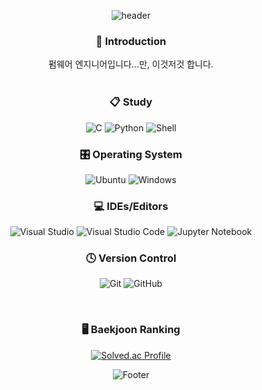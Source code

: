 <div align="center">

![header](https://capsule-render.vercel.app/api?type=waving&color=CCCCFF&height=200&section=header&text=Hi%20there,%20I'm%20Hyemin%20:\)\&fontSize=56&fontColor=99CCFF&animation=fadeIn)

<h3 align="center"> 🌸 Introduction </h3>
펌웨어 엔지니어입니다...만, 이것저것 합니다.
<br>
<br>
  
<h3 align="center">📋 Study</h3>

<div align=center>
  
![C](https://img.shields.io/badge/c-%2300599C.svg?style=for-the-badge&logo=c&logoColor=white)
![Python](https://img.shields.io/badge/python-3670A0?style=for-the-badge&logo=python&logoColor=ffdd54)
![Shell](https://img.shields.io/badge/shell-FCC624?style=for-the-badge&logo=shell&logoColor=orange)
  
</div>

<h3 align="center">🎛️ Operating System</h3>

<div align=center>

![Ubuntu](https://img.shields.io/badge/Ubuntu-E95420?style=for-the-badge&logo=ubuntu&logoColor=white)
![Windows](https://img.shields.io/badge/Windows-0078D6?style=for-the-badge&logo=windows&logoColor=white)
  
</div>

<h3 align="center">💻 IDEs/Editors</h3>

<div align=center>
  
![Visual Studio](https://img.shields.io/badge/Visual%20Studio-5C2D91.svg?style=for-the-badge&logo=visual-studio&logoColor=white)
![Visual Studio Code](https://img.shields.io/badge/Visual%20Studio%20Code-0078d7.svg?style=for-the-badge&logo=visual-studio-code&logoColor=white)
![Jupyter Notebook](https://img.shields.io/badge/jupyter-%23FA0F00.svg?style=for-the-badge&logo=jupyter&logoColor=white)
  
</div>

<h3 align="center">🕓 Version Control</h3>

<div align=center>
  
![Git](https://img.shields.io/badge/git-%23F05033.svg?style=for-the-badge&logo=git&logoColor=white)
![GitHub](https://img.shields.io/badge/github-%23121011.svg?style=for-the-badge&logo=github&logoColor=white)
  
</div>

<br>

<h3 align="center">🖥️ Baekjoon Ranking</h3>
<div align=center>
  
[![Solved.ac Profile](http://mazassumnida.wtf/api/generate_badge?boj=hyeminp0429)](https://solved.ac/hyeminp0429)
  
</div>

![Footer](https://capsule-render.vercel.app/api?type=waving&color=CCCCFF&height=160&animation=fadeIn&section=footer)
</div>
